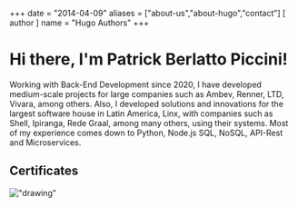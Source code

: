 +++
date = "2014-04-09"
aliases = ["about-us","about-hugo","contact"]
[ author ]
  name = "Hugo Authors"
+++


# Hi there, I'm Patrick Berlatto Piccini! 

Working with Back-End Development since 2020, I have developed medium-scale projects for large companies such as Ambev, Renner, LTD, Vivara, among others. Also, I developed solutions and innovations for the largest software house in Latin America, Linx, with companies such as Shell, Ipiranga, Rede Graal, among many others, using their systems.
Most of my experience comes down to Python, Node.js SQL, NoSQL, API-Rest and Microservices.

## Certificates
!["drawing"](/images/user/Python.png)



